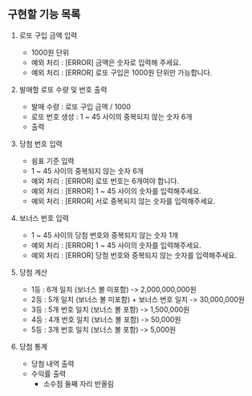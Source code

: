 ## 구현할 기능 목록

1. 로또 구입 금액 입력

   - 1000원 단위
   - 예외 처리 : [ERROR] 금액은 숫자로 입력해 주세요.
   - 예외 처리 : [ERROR] 로또 구입은 1000원 단위만 가능합니다.

2. 발매할 로또 수량 및 번호 출력

   - 발매 수량 : 로또 구입 금액 / 1000
   - 로또 번호 생성 : 1 ~ 45 사이의 중복되지 않는 숫자 6개
   - 출력

3. 당첨 번호 입력

   - 쉼표 기준 입력
   - 1 ~ 45 사이의 중복되지 않는 숫자 6개
   - 예외 처리 : [ERROR] 로또 번호는 6개여야 합니다.
   - 예외 처리 : [ERROR] 1 ~ 45 사이의 숫자를 입력해주세요.
   - 예외 처리 : [ERROR] 서로 중복되지 않는 숫자를 입력해주세요.

4. 보너스 번호 입력

   - 1 ~ 45 사이의 당첨 번호와 중복되지 않는 숫자 1개
   - 예외 처리 : [ERROR] 1 ~ 45 사이의 숫자를 입력해주세요.
   - 예외 처리 : [ERROR] 당첨 번호와 중복되지 않는 숫자를 입력해주세요.

5. 당첨 계산

   - 1등 : 6개 일치 (보너스 볼 미포함) -> 2,000,000,000원
   - 2등 : 5개 일치 (보너스 볼 미포함) + 보너스 번호 일치 -> 30,000,000원
   - 3등 : 5개 번호 일치 (보너스 볼 포함) -> 1,500,000원
   - 4등 : 4개 번호 일치 (보너스 볼 포함) -> 50,000원
   - 5등 : 3개 번호 일치 (보너스 볼 포함) -> 5,000원

6. 당첨 통계
   - 당첨 내역 출력
   - 수익률 출력
     - 소수점 둘째 자리 반올림
